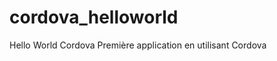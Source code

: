 cordova_helloworld
==================

Hello World Cordova
Première application en utilisant Cordova
